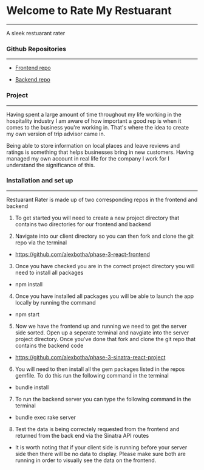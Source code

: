 # Welcome to Rate My Restuarant

---

A sleek restuarant rater

### Github Repositories

---

- [Frontend repo](https://github.com/alexbotha/phase-3-react-frontend)

- [Backend repo](https://github.com/alexbotha/phase-3-sinatra-react-project)

### Project

---

Having spent a large amount of time throughout my life working in the hospitality industry I am aware of how important a good rep is when it comes to the business you're working in. That's where the idea to create my own version of trip advisor came in.

Being able to store information on local places and leave reviews and ratings is something that helps businesses bring in new customers. Having managed my own account in real life for the company I work for I understand the significance of this.

### Installation and set up

---

Restuarant Rater is made up of two corresponding repos in the frontend and backend

1. To get started you will need to create a new project directory that contains two directories for our frontend and backend

2. Navigate into our client directory so you can then fork and clone the git repo via the terminal

- https://github.com/alexbotha/phase-3-react-frontend

3. Once you have checked you are in the correct project directory you will need to install all packages

- npm install

4. Once you have installed all packages you will be able to launch the app locally by running the command

- npm start

5. Now we have the frontend up and running we need to get the server side sorted. Open up a seperate terminal and navgiate into the server project directory. Once you've done that fork and clone the git repo that contains the backend code

- https://github.com/alexbotha/phase-3-sinatra-react-project

6. You will need to then install all the gem packages listed in the repos gemfile. To do this run the following command in the terminal

- bundle install

7. To run the backend server you can type the following command in the terminal

- bundle exec rake server

8. Test the data is being correctely requested from the frontend and returned from the back end via the Sinatra API routes

- It is worth noting that if your client side is running before your server side then there will be no data to display. Please make sure both are running in order to visually see the data on the frontend.
